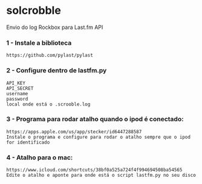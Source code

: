 # solcrobble
Envio do log Rockbox para Last.fm API

### 1 - Instale a biblioteca
    https://github.com/pylast/pylast

### 2 - Configure dentro de lastfm.py
    API_KEY
    API_SECRET
    username
    password
    local onde está o .scrooble.log

### 3 - Programa para rodar atalho quando o ipod é conectado: 
    https://apps.apple.com/us/app/stecker/id6447288587
    Instale o programa e configure para rodar o atalho sempre que o ipod for identificado
### 4 - Atalho para o mac:
    https://www.icloud.com/shortcuts/38bf0a525a724f4f994694508ba54565
    Edite o atalho e aponte para onde está o script lastfm.py no seu disco